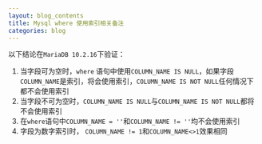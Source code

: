 ```yaml
---
layout: blog_contents
title: Mysql where 使用索引相关备注
categories: blog
---
```


以下结论在`MariaDB 10.2.16`下验证：

1. 当字段可为空时，`where` 语句中使用`COLUMN_NAME IS NULL`，如果字段`COLUMN_NAME`是索引，将会使用索引，`COLUMN_NAME IS NOT NULL`任何情况下都不会使用索引
2. 当字段不可为空时，`COLUMN_NAME IS NULL`与`COLUMN_NAME IS NOT NULL`都将不会使用索引
3. 在`where`语句中`COLUMN_NAME = ''`和`COLUMN_NAME != ''`均不会使用索引
4. 字段为数字索引时， `COLUMN_NAME != 1`和`COLUMN_NAME<>1`效果相同
